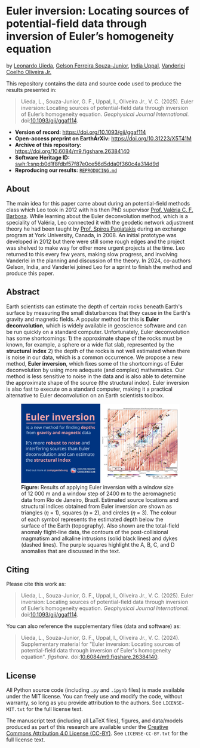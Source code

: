 # Euler inversion: Locating sources of potential-field data through inversion of Euler’s homogeneity equation

by
[Leonardo Uieda](https://leouieda.com),
[Gelson Ferreira Souza-Junior](https://github.com/souza-junior),
[India Uppal](https://github.com/indiauppal),
[Vanderlei Coelho Oliveira Jr.](https://www.pinga-lab.org/people/oliveira-jr.html)

This repository contains the data and source code used to produce the results
presented in:

> Uieda, L., Souza-Junior, G. F., Uppal, I., Oliveira Jr., V. C. (2025). Euler
> inversion: Locating sources of potential-field data through inversion of
> Euler’s homogeneity equation. *Geophysical Journal International*.
> doi:[10.1093/gji/ggaf114](https://doi.org/10.1093/gji/ggaf114).

* **Version of record:** https://doi.org/10.1093/gji/ggaf114
* **Open-access preprint on EarthArXiv:** https://doi.org/10.31223/X5T41M
* **Archive of this repository:** https://doi.org/10.6084/m9.figshare.26384140
* **Software Heritage ID:** [swh:1:snp:b0d1f8fdbf57f87e0ce56d5dda0f360c4a314d9d](https://archive.softwareheritage.org/swh:1:snp:b0d1f8fdbf57f87e0ce56d5dda0f360c4a314d9d;origin=https://github.com/compgeolab/euler-inversion)
* **Reproducing our results:** [`REPRODUCING.md`](REPRODUCING.md)

## About

The main idea for this paper came about during an potential-field methods class
which Leo took in 2012 with his then PhD supervisor [Prof. Valéria C. F.
Barbosa](https://www.pinga-lab.org/people/barbosa.html).
While learning about the Euler deconvolution method, which is a speciality of
Valéria, Leo connected it with the geodetic network adjustment theory he had
been taught by [Prof. Spiros
Pagiatakis](https://www.yorku.ca/spiros/spiros.html) during an exchange program
at York University, Canada, in 2008.
An initial prototype was developed in 2012 but there were still some rough
edges and the project was shelved to make way for other more urgent projects at
the time.
Leo returned to this every few years, making slow progress, and involving
Vanderlei in the planning and discussion of the theory.
In 2024, co-authors Gelson, India, and Vanderlei joined Leo for a sprint to
finish the method and produce this paper.

## Abstract

Earth scientists can estimate the depth of certain rocks beneath Earth's
surface by measuring the small disturbances that they cause in the Earth's
gravity and magnetic fields. A popular method for this is **Euler
deconvolution**, which is widely available in geoscience software and can be
run quickly on a standard computer. Unfortunately, Euler deconvolution has some
shortcomings: 1) the approximate shape of the rocks must be known, for example,
a sphere or a wide flat slab, represented by the **structural index** 2) the
depth of the rocks is not well estimated when there is noise in our data, which
is a common occurrence. We propose a new method, **Euler inversion**, which
fixes some of the shortcomings of Euler deconvolution by using more adequate
(and complex) mathematics. Our method is less sensitive to noise in the data
and is also able to determine the approximate shape of the source (the
structural index). Euler inversion is also fast to execute on a standard
computer, making it a practical alternative to Euler deconvolution on an Earth
scientists toolbox.

<figure>
  <img src="https://github.com/compgeolab/euler-inversion/raw/main/graphical-abstract.jpg" alt="Left panel: Euler inversion is a new method for finding depths from gravity and magnetic data. It's much more robust to noise and interfering sources than Euler deconvolution and can estimate the structural index. Right panel: Map with red-white-blue colored dots representing the magnetic anomaly. There are several dipolar looking anomalies and some linear anomalies in the NE-SW direction. Overlaid are small triangles, circles, and squares which follow the dipolar and linear anomalies.">
  <figcaption><strong>Figure:</strong> Results of applying Euler inversion with a window size of 12 000 m and a window step of 2400 m to the aeromagnetic data from Rio de Janeiro, Brazil. Estimated source locations and structural indices obtained from Euler inversion are shown as triangles (𝜂 = 1), squares (𝜂 = 2), and circles (𝜂 = 3). The colour of each symbol represents the estimated depth below the surface of the Earth (topography). Also shown are the total-field anomaly flight-line data, the contours of the post-collisional magmatism and alkaline intrusions (solid black lines) and dykes (dashed lines). The purple squares highlight the A, B, C, and D anomalies that are discussed in the text.</figcaption>
</figure>

## Citing

Please cite this work as:

> Uieda, L., Souza-Junior, G. F., Uppal, I., Oliveira Jr., V. C. (2025). Euler
> inversion: Locating sources of potential-field data through inversion of
> Euler’s homogeneity equation. *Geophysical Journal International*.
> doi:[10.1093/gji/ggaf114](https://doi.org/10.1093/gji/ggaf114).

You can also reference the supplementary files (data and software) as:

> Uieda, L., Souza-Junior, G. F., Uppal, I., Oliveira Jr., V. C. (2024).
> Supplementary material for "Euler inversion: Locating sources of
> potential-field data through inversion of Euler's homogeneity equation".
> *figshare*. doi:[10.6084/m9.figshare.26384140](https://doi.org/10.6084/m9.figshare.26384140).

## License

All Python source code (including `.py` and `.ipynb` files) is made available
under the MIT license. You can freely use and modify the code, without
warranty, so long as you provide attribution to the authors. See
`LICENSE-MIT.txt` for the full license text.

The manuscript text (including all LaTeX files), figures, and data/models
produced as part of this research are available under the [Creative Commons
Attribution 4.0 License (CC-BY)][cc-by]. See `LICENSE-CC-BY.txt` for the full
license text.

[cc-by]: https://creativecommons.org/licenses/by/4.0/
